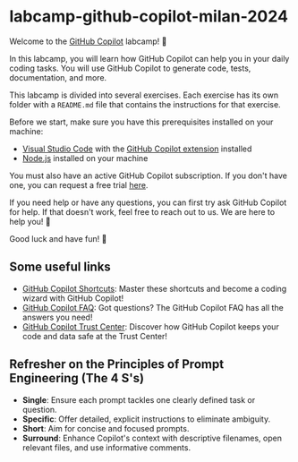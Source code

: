 # labcamp-github-copilot-milan-2024

Welcome to the [GitHub Copilot](https://github.com/features/copilot) labcamp! 🚀

In this labcamp, you will learn how GitHub Copilot can help you in your daily coding tasks. You will use GitHub Copilot to generate code, tests, documentation, and more.

This labcamp is divided into several exercises. Each exercise has its own folder with a `README.md` file that contains the instructions for that exercise.

Before we start, make sure you have this prerequisites installed on your machine:

- [Visual Studio Code](https://code.visualstudio.com/) with the [GitHub Copilot extension](https://marketplace.visualstudio.com/items?itemName=GitHub.copilot) installed
- [Node.js](https://nodejs.org/) installed on your machine

You must also have an active GitHub Copilot subscription. If you don't have one, you can request a free trial [here](https://github.com/github-copilot/signup).

If you need help or have any questions, you can first try ask GitHub Copilot for help. If that doesn't work, feel free to reach out to us. We are here to help you! 🤗

Good luck and have fun! 🎉

## Some useful links

- [GitHub Copilot Shortcuts](https://docs.github.com/en/copilot/configuring-github-copilot/configuring-github-copilot-in-your-environment#keyboard-shortcuts-for-github-copilot): Master these shortcuts and become a coding wizard with GitHub Copilot!
- [GitHub Copilot FAQ](https://github.com/orgs/community/discussions/47318): Got questions? The GitHub Copilot FAQ has all the answers you need!
- [GitHub Copilot Trust Center](https://resources.github.com/copilot-trust-center/): Discover how GitHub Copilot keeps your code and data safe at the Trust Center!

## Refresher on the Principles of Prompt Engineering (The 4 S's)

- **Single**: Ensure each prompt tackles one clearly defined task or question.
- **Specific**: Offer detailed, explicit instructions to eliminate ambiguity.
- **Short**: Aim for concise and focused prompts.
- **Surround**: Enhance Copilot's context with descriptive filenames, open relevant files, and use informative comments.